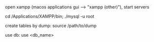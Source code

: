 open xampp (macos applications gui --> "xampp (other)"), start servers

cd /Applications/XAMPP/bin; ./mysql -u root

create tables by dump:
source /path/to/dump

use db:
use <db_name>
